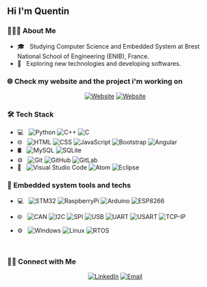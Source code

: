 <h2> Hi I'm Quentin</h2>

<h3> 👨🏻‍💻 About Me </h3>

- 🎓 &nbsp; Studying Computer Science and Embedded System at Brest National School of Engineering (ENIB), France.
- 🤔 &nbsp; Exploring new technologies and developing softwares.

<h3> 🌐 Check my website and the project i'm working on</h3>
<p align="center">
<a href="http://quentinp.me/" target="_blank"><img alt="Website" src="https://img.shields.io/badge/Website-QuentinPhilipp-blue?style=flat-square&logo=google-chrome"></a>
<a href="https://bikenapp.com" target="_blank"><img alt="Website" src="https://img.shields.io/badge/Website-BikenWeb-blue?style=flat-square&logo=google-chrome"></a>
</p>

<h3>🛠 Tech Stack</h3>

- 💻 &nbsp;
  ![Python](https://img.shields.io/badge/-Python-333333?style=flat&logo=python)
  ![C++](https://img.shields.io/badge/-C++-333333?style=flat&logo=C%2B%2B&logoColor=00599C)
  ![C](https://img.shields.io/badge/-C-333333?style=flat&logo=C&logoColor=00599C)
- 🌐 &nbsp;
  ![HTML](https://img.shields.io/badge/-HTML-333333?style=flat&logo=HTML5)
  ![CSS](https://img.shields.io/badge/-CSS-333333?style=flat&logo=CSS3&logoColor=1572B6)
  ![JavaScript](https://img.shields.io/badge/-JavaScript-333333?style=flat&logo=javascript)
  ![Bootstrap](https://img.shields.io/badge/-Bootstrap-333333?style=flat&logo=bootstrap&logoColor=563D7C)
  ![Angular](https://img.shields.io/badge/-Angular-333333?style=flat&logo=angular)
- 🛢 &nbsp;
  ![MySQL](https://img.shields.io/badge/-MySQL-333333?style=flat&logo=mysql)
  ![SQLite](https://img.shields.io/badge/-SQLite-333333?style=flat&logo=sqlite)
- ⚙️ &nbsp;
  ![Git](https://img.shields.io/badge/-Git-333333?style=flat&logo=git)
  ![GitHub](https://img.shields.io/badge/-GitHub-333333?style=flat&logo=github)
  ![GitLab](https://img.shields.io/badge/-GitLab-333333?style=flat&logo=gitlab)
- 🔧 &nbsp;
  ![Visual Studio Code](https://img.shields.io/badge/-Visual%20Studio%20Code-333333?style=flat&logo=visual-studio-code&logoColor=007ACC)
  ![Atom](https://img.shields.io/badge/-Atom-333333?style=flat&logo=atom)
  ![Eclipse](https://img.shields.io/badge/-Eclipse-333333?style=flat&logo=eclipse-ide&logoColor=f1f2ed)



<h3>🤖 Embedded system tools and techs</h3>

- 💻 &nbsp;
  ![STM32](https://img.shields.io/badge/STM32-333333?style=flat&logo=stm32)
  ![RaspberryPi](https://img.shields.io/badge/RaspberryPi-333333?style=flat&logo=raspberry%20pi)
  ![Arduino](https://img.shields.io/badge/Arduino-333333?style=flat&logo=arduino)
  ![ESP8266](https://img.shields.io/badge/ESP8266-333333?style=flat&logo=esp)
- 🌐 &nbsp;
  ![CAN](https://img.shields.io/badge/CAN-333333?style=flat&logo=can)
  ![I2C](https://img.shields.io/badge/I2C-333333?style=flat&logo=i2c)
  ![SPI](https://img.shields.io/badge/SPI-333333?style=flat&logo=spi)
  ![USB](https://img.shields.io/badge/USB-333333?style=flat&logo=usb)
  ![UART](https://img.shields.io/badge/UART-333333?style=flat&logo=uart)
  ![USART](https://img.shields.io/badge/USART-333333?style=flat&logo=usart)
  ![TCP-IP](https://img.shields.io/badge/TCP_IP-333333?style=flat&logo=ip)

- ⚙️ &nbsp;
  ![Windows](https://img.shields.io/badge/Windows-333333?style=flat&logo=windows)
  ![Linux](https://img.shields.io/badge/Linux-333333?style=flat&logo=linux)
  ![RTOS](https://img.shields.io/badge/RTOS-333333?style=flat&logo=rtos)

<br/>

<h3> 🤝🏻 Connect with Me </h3>

<p align="center">
<a href="https://linkedin.com/in/quentin-philipp/"><img alt="LinkedIn" src="https://img.shields.io/badge/LinkedIn-Quentin%20Philipp%20-blue?style=flat-square&logo=linkedin"></a>
<a href="mailto:quentin.philipp@hotmail.fr"><img alt="Email" src="https://img.shields.io/badge/Email-quentin.philipp@hotmail.fr-blue?style=flat-square&logo=gmail"></a>
</p>
